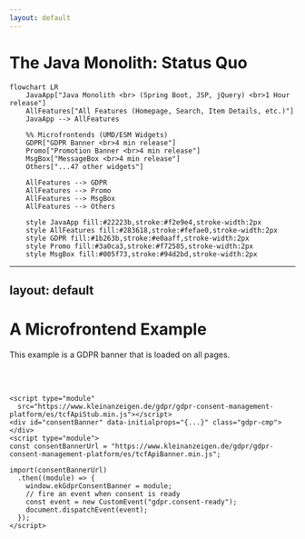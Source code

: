 ```yaml
---
layout: default
---
```


# The Java Monolith: Status Quo

```mermaid
flowchart LR
    JavaApp["Java Monolith <br> (Spring Boot, JSP, jQuery) <br>1 Hour release"]
    AllFeatures["All Features (Homepage, Search, Item Details, etc.)"]
    JavaApp --> AllFeatures
    
    %% Microfrontends (UMD/ESM Widgets)
    GDPR["GDPR Banner <br>4 min release"]
    Promo["Promotion Banner <br>4 min release"]
    MsgBox["MessageBox <br>4 min release"]
    Others["...47 other widgets"]
    
    AllFeatures --> GDPR
    AllFeatures --> Promo
    AllFeatures --> MsgBox
    AllFeatures --> Others
    
    style JavaApp fill:#22223b,stroke:#f2e9e4,stroke-width:2px
    style AllFeatures fill:#283618,stroke:#fefae0,stroke-width:2px
    style GDPR fill:#1b263b,stroke:#e0aaff,stroke-width:2px
    style Promo fill:#3a0ca3,stroke:#f72585,stroke-width:2px
    style MsgBox fill:#005f73,stroke:#94d2bd,stroke-width:2px
```

<!--
- This diagram illustrates the situation perfectly. The big Java Monolith on the left handled everything, and releasing a change through it took at least an hour.
- To get around this, teams built these small, independent widgets, like the GDPR banner or promotional pop-ups, which could be released in just a few minutes.
- While this gave us some agility, it created a fragmented ecosystem of over 50 widgets and didn't solve the core problem: we couldn't efficiently improve our main user-facing features like search or the homepage.
-->

---
layout: default
---

# A Microfrontend Example

This example is a GDPR banner that is loaded on all pages.

<br>
<br>

```html{1-2|3|4-14|5|8-13|all}
<script type="module" 
  src="https://www.kleinanzeigen.de/gdpr/gdpr-consent-management-platform/es/tcfApiStub.min.js"></script> 
<div id="consentBanner" data-initialprops="{...}" class="gdpr-cmp"></div> 
<script type="module">
const consentBannerUrl = "https://www.kleinanzeigen.de/gdpr/gdpr-consent-management-platform/es/tcfApiBanner.min.js";

import(consentBannerUrl)
  .then((module) => {
    window.ekGdprConsentBanner = module;
    // fire an event when consent is ready
    const event = new CustomEvent("gdpr.consent-ready");
    document.dispatchEvent(event);    
  });
</script>
```

<!--
- Here’s a real-world example of one of those widgets. This is how our GDPR banner was loaded.
- Don't worry too much about the code details. The key takeaway is that we were injecting these isolated JavaScript modules into the monolith's HTML at runtime.
- It worked, but it was a symptom of a larger architectural problem. We were patching the ship instead of rebuilding it.
-->
